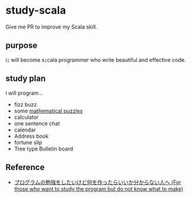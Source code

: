 # study-scala
Give me PR to improve my Scala skill.

## purpose
i↨ will become s↨cala programmer who write beautiful and effective code.

## study plan
i will program...  
- fizz buzz
- some [mathematical puzzles](https://www.amazon.co.jp/dp/B016QEE30G/ref=dp-kindle-redirect?_encoding=UTF8&btkr=1)
- calculator
- one sentence chat
- calendar
- Address book
- fortune slip
- Tree type Bulletin board

## Reference
- [プログラムの勉強をしたいけど何を作ったらいいか分からない人へ (For those who want to study the program but do not know what to make)](http://qiita.com/raysuke/items/5b92780573b691b169fe)

